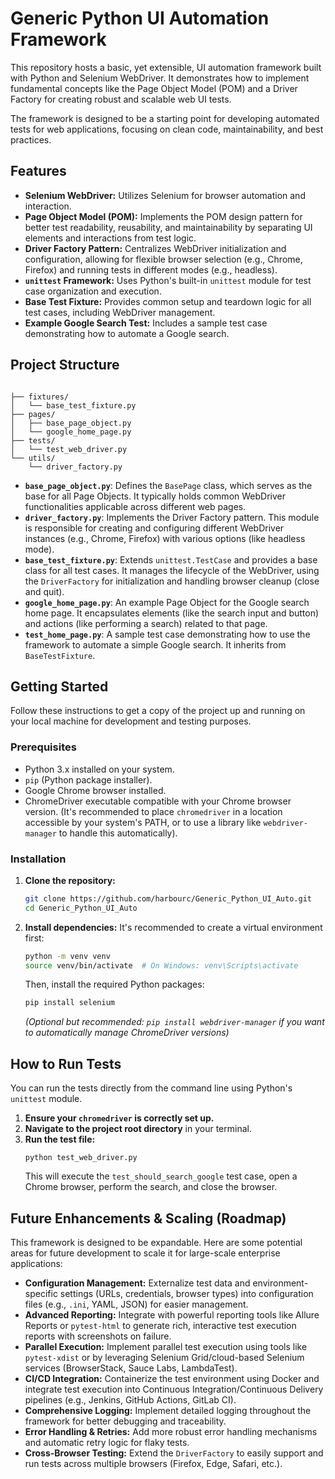 # Generic Python UI Automation Framework

This repository hosts a basic, yet extensible, UI automation framework built with Python and Selenium WebDriver. It demonstrates how to implement fundamental concepts like the Page Object Model (POM) and a Driver Factory for creating robust and scalable web UI tests.

The framework is designed to be a starting point for developing automated tests for web applications, focusing on clean code, maintainability, and best practices.

## Features

* **Selenium WebDriver:** Utilizes Selenium for browser automation and interaction.
* **Page Object Model (POM):** Implements the POM design pattern for better test readability, reusability, and maintainability by separating UI elements and interactions from test logic.
* **Driver Factory Pattern:** Centralizes WebDriver initialization and configuration, allowing for flexible browser selection (e.g., Chrome, Firefox) and running tests in different modes (e.g., headless).
* **`unittest` Framework:** Uses Python's built-in `unittest` module for test case organization and execution.
* **Base Test Fixture:** Provides common setup and teardown logic for all test cases, including WebDriver management.
* **Example Google Search Test:** Includes a sample test case demonstrating how to automate a Google search.

## Project Structure

```

├── fixtures/
│   └── base_test_fixture.py
├── pages/
│   ├── base_page_object.py
│   └── google_home_page.py
├── tests/
│   └── test_web_driver.py
└── utils/
    └── driver_factory.py

````

* **`base_page_object.py`**:
    Defines the `BasePage` class, which serves as the base for all Page Objects. It typically holds common WebDriver functionalities applicable across different web pages.
* **`driver_factory.py`**:
    Implements the Driver Factory pattern. This module is responsible for creating and configuring different WebDriver instances (e.g., Chrome, Firefox) with various options (like headless mode).
* **`base_test_fixture.py`**:
    Extends `unittest.TestCase` and provides a base class for all test cases. It manages the lifecycle of the WebDriver, using the `DriverFactory` for initialization and handling browser cleanup (close and quit).
* **`google_home_page.py`**:
    An example Page Object for the Google search home page. It encapsulates elements (like the search input and button) and actions (like performing a search) related to that page.
* **`test_home_page.py`**:
    A sample test case demonstrating how to use the framework to automate a simple Google search. It inherits from `BaseTestFixture`.

## Getting Started

Follow these instructions to get a copy of the project up and running on your local machine for development and testing purposes.

### Prerequisites

* Python 3.x installed on your system.
* `pip` (Python package installer).
* Google Chrome browser installed.
* ChromeDriver executable compatible with your Chrome browser version. (It's recommended to place `chromedriver` in a location accessible by your system's PATH, or to use a library like `webdriver-manager` to handle this automatically).

### Installation

1.  **Clone the repository:**
    ```bash
    git clone https://github.com/harbourc/Generic_Python_UI_Auto.git
    cd Generic_Python_UI_Auto
    ```

2.  **Install dependencies:**
    It's recommended to create a virtual environment first:
    ```bash
    python -m venv venv
    source venv/bin/activate  # On Windows: venv\Scripts\activate
    ```
    Then, install the required Python packages:
    ```bash
    pip install selenium
    ```
    *(Optional but recommended: `pip install webdriver-manager` if you want to automatically manage ChromeDriver versions)*

## How to Run Tests

You can run the tests directly from the command line using Python's `unittest` module.

1.  **Ensure your `chromedriver` is correctly set up.**
2.  **Navigate to the project root directory** in your terminal.
3.  **Run the test file:**
    ```
    python test_web_driver.py
    ```
    This will execute the `test_should_search_google` test case, open a Chrome browser, perform the search, and close the browser.

## Future Enhancements & Scaling (Roadmap)

This framework is designed to be expandable. Here are some potential areas for future development to scale it for large-scale enterprise applications:

* **Configuration Management:** Externalize test data and environment-specific settings (URLs, credentials, browser types) into configuration files (e.g., `.ini`, YAML, JSON) for easier management.
* **Advanced Reporting:** Integrate with powerful reporting tools like Allure Reports or `pytest-html` to generate rich, interactive test execution reports with screenshots on failure.
* **Parallel Execution:** Implement parallel test execution using tools like `pytest-xdist` or by leveraging Selenium Grid/cloud-based Selenium services (BrowserStack, Sauce Labs, LambdaTest).
* **CI/CD Integration:** Containerize the test environment using Docker and integrate test execution into Continuous Integration/Continuous Delivery pipelines (e.g., Jenkins, GitHub Actions, GitLab CI).
* **Comprehensive Logging:** Implement detailed logging throughout the framework for better debugging and traceability.
* **Error Handling & Retries:** Add more robust error handling mechanisms and automatic retry logic for flaky tests.
* **Cross-Browser Testing:** Extend the `DriverFactory` to easily support and run tests across multiple browsers (Firefox, Edge, Safari, etc.).
